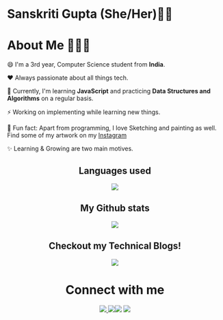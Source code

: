 # Sanskriti Gupta (She/Her)👋🏻

# About Me 👩🏻‍💻

😄 I'm a 3rd year, Computer Science student from **India**.

❤️ Always passionate about all things tech.

🌱 Currently, I'm learning **JavaScript** and practicing **Data Structures and Algorithms** on a regular basis.

⚡ Working on implementing while learning new things.

🎨 Fun fact: Apart from programming, I love Sketching and painting as well. Find some of my artwork on my [Instagram](https://t.co/geBT5d9AnO?amp=1)

✨ Learning & Growing are two main motives.

<!-- Langs -->

<h2 align="center">Languages used</h2>

<p align="center" ><img src="https://github-readme-stats.vercel.app/api/top-langs/?username=SanskritiGupta05&layout=compact&theme=midnight-purple" /></p>

<!-- Stats -->
<h2 align="center">My Github stats</h2>

<p align="center" ><img src="https://github-readme-stats.vercel.app/api?username=SanskritiGupta05&count_private=true&show_icons=true&theme=radical" /></p>

<!-- Blogs -->
<h2 align="center">Checkout my Technical Blogs!</h2>
<p align="center">
<a href="https://sanskritigupta.hashnode.dev/" rel="nofollow"><img src="https://img.shields.io/badge/Hashnode-2962FF?style=for-the-badge&logo=hashnode&logoColor=white"/></a>
</p>

<!-- Connect -->
<h1 align="center">Connect with me</h2>

<p align="center">
<a href="https://twitter.com/GuptaSanskritii" rel="nofollow"><img src="https://img.icons8.com/fluency/48/000000/twitter.png"/></a><a href="mailto:sanskritigupta0005@gmail.com">
<img src="https://img.icons8.com/color/48/000000/gmail-new.png"/></a><a href="https://www.linkedin.com/in/sanskritiguptaa/"><img src="https://img.icons8.com/color/48/000000/linkedin.png"/></a> <a href="https://linkfree.io/SanskritiGupta05"><img src="https://linkfree.io/_next/image?url=%2Flogo192.png&w=32&q=75"/></a>
</p>
